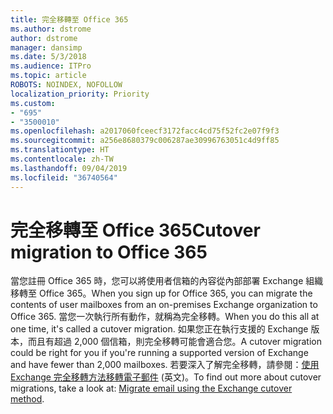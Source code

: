 ```yaml
---
title: 完全移轉至 Office 365
ms.author: dstrome
author: dstrome
manager: dansimp
ms.date: 5/3/2018
ms.audience: ITPro
ms.topic: article
ROBOTS: NOINDEX, NOFOLLOW
localization_priority: Priority
ms.custom:
- "695"
- "3500010"
ms.openlocfilehash: a2017060fceecf3172facc4cd75f52fc2e07f9f3
ms.sourcegitcommit: a256e8680379c006287ae30996763051c4d9ff85
ms.translationtype: HT
ms.contentlocale: zh-TW
ms.lasthandoff: 09/04/2019
ms.locfileid: "36740564"
---
```

# <a name="cutover-migrations-to-office-365"></a><span data-ttu-id="82891-102">完全移轉至 Office 365</span><span class="sxs-lookup"><span data-stu-id="82891-102">Cutover migration to Office 365</span></span>

<span data-ttu-id="82891-103">當您註冊 Office 365 時，您可以將使用者信箱的內容從內部部署 Exchange 組織移轉至 Office 365。</span><span class="sxs-lookup"><span data-stu-id="82891-103">When you sign up for Office 365, you can migrate the contents of user mailboxes from an on-premises Exchange organization to Office 365.</span></span> <span data-ttu-id="82891-104">當您一次執行所有動作，就稱為完全移轉。</span><span class="sxs-lookup"><span data-stu-id="82891-104">When you do this all at one time, it's called a cutover migration.</span></span> <span data-ttu-id="82891-105">如果您正在執行支援的 Exchange 版本，而且有超過 2,000 個信箱，則完全移轉可能會適合您。</span><span class="sxs-lookup"><span data-stu-id="82891-105">A cutover migration could be right for you if you're running a supported version of Exchange and have fewer than 2,000 mailboxes.</span></span> <span data-ttu-id="82891-106">若要深入了解完全移轉，請參閱：[使用 Exchange 完全移轉方法移轉電子郵件](https://docs.microsoft.com/Exchange/mailbox-migration/cutover-migration-to-office-365) (英文)。</span><span class="sxs-lookup"><span data-stu-id="82891-106">To find out more about cutover migrations, take a look at: [Migrate email using the Exchange cutover method](https://docs.microsoft.com/Exchange/mailbox-migration/cutover-migration-to-office-365).</span></span>
  